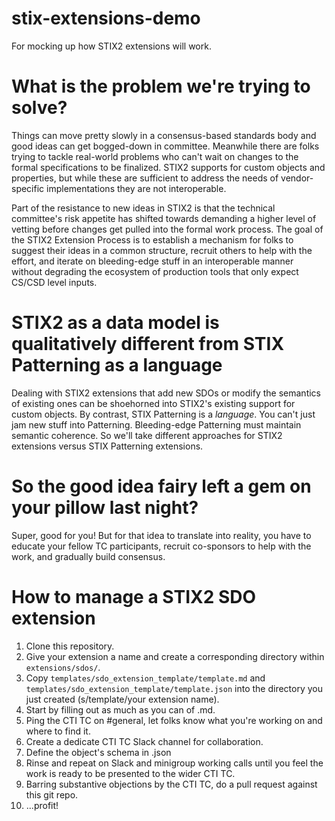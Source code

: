 # stix-extensions-demo
For mocking up how STIX2 extensions will work.

# What is the problem we're trying to solve?
Things can move pretty slowly in a consensus-based standards body and
good ideas can get bogged-down in committee. Meanwhile there are folks
trying to tackle real-world problems who can't wait on changes to the
formal specifications to be finalized. STIX2 supports for custom
objects and properties, but while these are sufficient to address the
needs of vendor-specific implementations they are not interoperable.

Part of the resistance to new ideas in STIX2 is that the technical
committee's risk appetite has shifted towards demanding a higher level
of vetting before changes get pulled into the formal work process. The
goal of the STIX2 Extension Process is to establish a mechanism for
folks to suggest their ideas in a common structure, recruit others to
help with the effort, and iterate on bleeding-edge stuff in an
interoperable manner without degrading the ecosystem of production
tools that only expect CS/CSD level inputs.

# STIX2 as a data model is qualitatively different from STIX Patterning as a language
Dealing with STIX2 extensions that add new SDOs or modify the
semantics of existing ones can be shoehorned into STIX2's existing
support for custom objects. By contrast, STIX Patterning is a
_language_. You can't just jam new stuff into
Patterning. Bleeding-edge Patterning must maintain semantic
coherence. So we'll take different approaches for STIX2 extensions
versus STIX Patterning extensions.

# So the good idea fairy left a gem on your pillow last night?
Super, good for you! But for that idea to translate into reality,
you have to educate your fellow TC participants, recruit co-sponsors
to help with the work, and gradually build consensus. 

# How to manage a STIX2 SDO extension
1. Clone this repository.
2. Give your extension a name and create a corresponding directory
   within `extensions/sdos/`.
3. Copy `templates/sdo_extension_template/template.md` and
   `templates/sdo_extension_template/template.json` into the directory
   you just created (s/template/your extension name).
4. Start by filling out as much as you can of <your extension name>.md.
5. Ping the CTI TC on #general, let folks know what you're working on
   and where to find it.
6. Create a dedicate CTI TC Slack channel for collaboration.
7. Define the object's schema in <your extension name>.json
8. Rinse and repeat on Slack and minigroup working calls until you
   feel the work is ready to be presented to the wider CTI TC.
9. Barring substantive objections by the CTI TC, do a pull request
   against this git repo.
10. ...profit!
